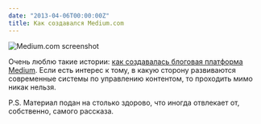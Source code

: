 ```yaml
---
date: "2013-04-06T00:00:00Z"
title: Как создавался Medium.com
---
```


![Medium.com screenshot](/img/posts/responsiveness-medium.jpg)

Очень люблю такие истории: [как создавалась блоговая платформа Medium](http://www.teehanlax.com/story/medium). Если есть интерес к тому, в какую сторону развиваются современные системы по управлению контентом, то проходить мимо никак нельзя. 

P.S. Материал подан на столько здорово, что иногда отвлекает от, собственно, самого рассказа.
